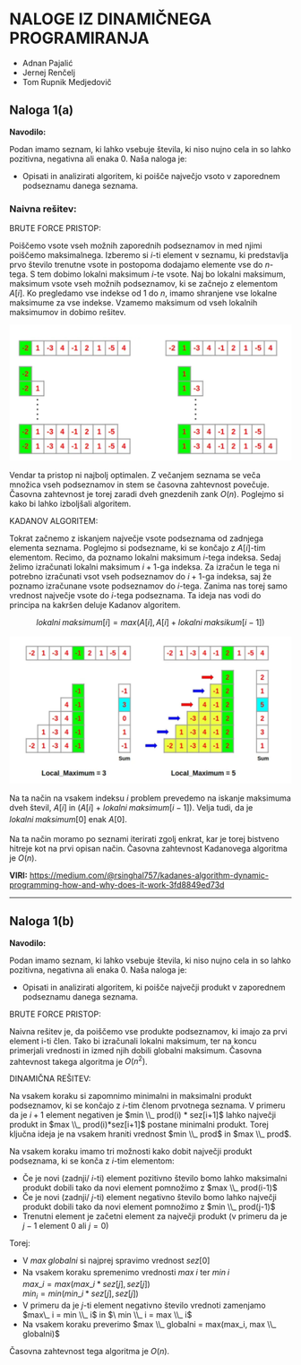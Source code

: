 # **NALOGE IZ DINAMIČNEGA PROGRAMIRANJA**
* Adnan Pajalić
* Jernej Renčelj
* Tom Rupnik Medjedovič

## **Naloga 1(a)**

**Navodilo:**

Podan imamo seznam, ki lahko vsebuje števila, ki niso nujno cela in so lahko pozitivna, negativna ali enaka 0. Naša naloga je:

* Opisati in analizirati algoritem, ki poišče največjo vsoto v zaporednem podseznamu danega seznama.

### **Naivna rešitev:**

BRUTE FORCE PRISTOP:

Poiščemo vsote vseh možnih zaporednih podseznamov in med njimi poiščemo maksimalnega. Izberemo si $i$-ti element v seznamu, ki predstavlja prvo število trenutne vsote in postopoma dodajamo elemente vse do $n$-tega. S tem dobimo lokalni maksimum $i$-te vsote. Naj bo lokalni maksimum, maksimum vsote vseh možnih podseznamov, ki se začnejo z elementom $A[i]$. Ko pregledamo vse indekse od 1 do $n$, imamo shranjene vse lokalne maksimume za vse indekse. Vzamemo maksimum od vseh lokalnih maksimumov in dobimo rešitev. 

![Alt text](slika1.png)

Vendar ta pristop ni najbolj optimalen. Z večanjem seznama se veča množica vseh podseznamov in stem se časovna zahtevnost povečuje. Časovna zahtevnost je torej zaradi dveh gnezdenih zank $O(n)$. Poglejmo si kako bi lahko izboljšali algoritem.

KADANOV ALGORITEM:

Tokrat začnemo z iskanjem največje vsote podseznama od zadnjega elementa seznama. Poglejmo si podsezname, ki se končajo z $A[i]$-tim elementom. Recimo, da poznamo lokalni maksimum $i$-tega indeksa. Sedaj želimo izračunati lokalni maksimum $i+1$-ga indeksa. Za izračun le tega ni potrebno izračunati vsot vseh podseznamov do $i+1$-ga indeksa, saj že poznamo izračunane vsote podseznamov do $i$-tega. Zanima nas torej samo vrednost največje vsote do $i$-tega podseznama. Ta ideja nas vodi do principa na kakršen deluje Kadanov algoritem. 

$$lokalni_\ maksimum[i] = max(A[i], A[i] + lokalni_\ maksikum[i-1])$$

![Alt text](slika2.png)

Na ta način na vsakem indeksu $i$ problem prevedemo na iskanje maksimuma dveh števil, $A[i]$ in ($A[i]$ + $lokalni_\ maksimum[i-1]$). Velja tudi, da je $lokalni_\ maksimum[0]$ enak $A[0]$.

Na ta način moramo po seznami iterirati zgolj enkrat, kar je torej bistveno hitreje kot na prvi opisan način. Časovna zahtevnost Kadanovega algoritma je $O(n)$.

**VIRI:** https://medium.com/@rsinghal757/kadanes-algorithm-dynamic-programming-how-and-why-does-it-work-3fd8849ed73d

---

## **Naloga 1(b)**

**Navodilo:**

Podan imamo seznam, ki lahko vsebuje števila, ki niso nujno cela in so lahko pozitivna, negativna ali enaka 0. Naša naloga je:

* Opisati in analizirati algoritem, ki poišče največji produkt v zaporednem podseznamu danega seznama.

BRUTE FORCE PRISTOP:

Naivna rešitev je, da poiščemo vse produkte podseznamov, ki imajo za prvi element i-ti člen. Tako bi izračunali lokalni maksimum, ter na koncu primerjali vrednosti in izmed njih dobili globalni maksimum. Časovna zahtevnost takega algoritma je $O(n^2)$.

DINAMIČNA REŠITEV:

Na vsakem koraku si zapomnimo minimalni in maksimalni produkt podseznamov, ki se končajo z $i$-tim členom prvotnega seznama. V primeru da je $i+1$ element negativen je $min \\_ prod(i) * sez[i+1]$ lahko največji produkt in $max \\_ prod(i)*sez[i+1]$ postane minimalni produkt. Torej ključna ideja je na vsakem hraniti vrednost $min \\_ prod$ in $max \\_ prod$.

Na vsakem koraku imamo tri možnosti kako dobit največji produkt podseznama, ki se konča z $i$-tim elementom:
* Če je novi (zadnji/ $i$-ti) element pozitivno število bomo lahko maksimalni produkt dobili tako da novi element pomnožimo z $max \\_ prod(i-1)$
* Če je  novi (zadnji/ $j$-ti) element negativno število bomo lahko največji produkt dobili tako da novi element pomnožimo z $min \\_ prod(j-1)$
* Trenutni element je začetni element za največji produkt (v primeru da je $j-1$ element 0 ali $j=0$)

Torej:
* V $max_\ globalni$ si najprej spravimo vrednost $sez[0]$
* Na vsakem koraku spremenimo vrednosti $max_\ i$ ter $min_\ i$\
$max\_ i = max(max\_i * sez[j], sez[j])$\
$min_i = min(min\_ i * sez[j], sez[j])$
* V primeru da je $j$-ti element negativno število vrednoti zamenjamo $max\_ i = min \\_ i$ in $\ min \\_ i = max \\_ i$
* Na vsakem koraku preverimo $max \\_  globalni = max(max_i, max \\_ globalni)$

Časovna zahtevnost tega algoritma je $O(n)$.
